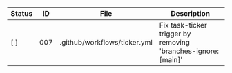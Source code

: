 | Status | ID  | File                      | Description                                                       |
|--------|-----|---------------------------|-------------------------------------------------------------------|
| [ ]    | 007 | .github/workflows/ticker.yml | Fix task-ticker trigger by removing 'branches-ignore: [main]'     |
